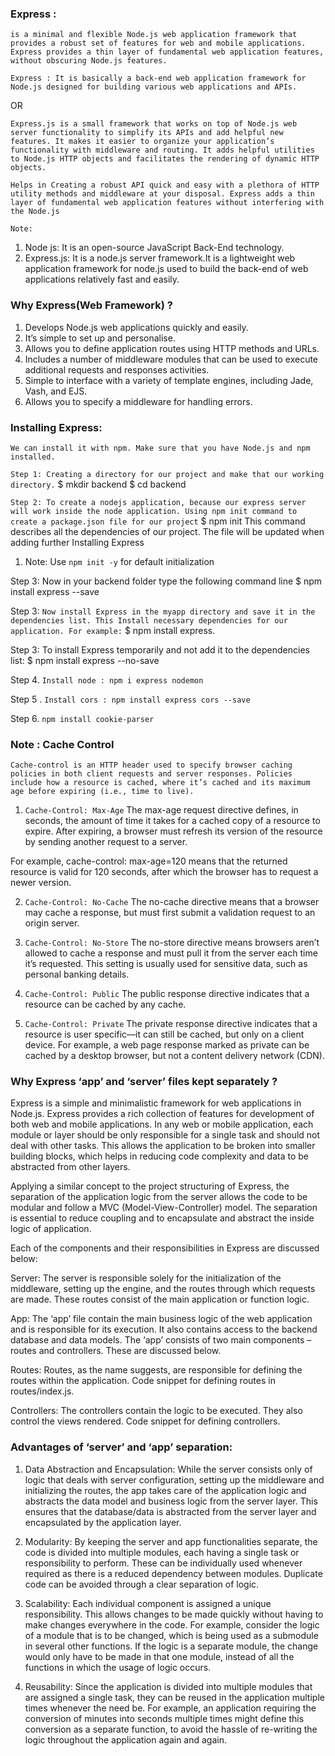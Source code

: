 ### Express :
`is a minimal and flexible Node.js web application framework that provides a robust set of features for web and mobile applications. Express provides a thin layer of fundamental web application features, without obscuring Node.js features.`

`Express : It is basically a back-end web application framework for Node.js designed for building various web applications and APIs.`

OR

`Express.js is a small framework that works on top of Node.js web server functionality to simplify its APIs and add helpful new features. It makes it easier to organize your application’s functionality with middleware and routing. It adds helpful utilities to Node.js HTTP objects and facilitates the rendering of dynamic HTTP objects.`

`Helps in Creating a robust API quick and easy with a plethora of HTTP utility methods and middleware at your disposal. Express adds a thin layer of fundamental web application features without interfering with the Node.js`



`Note:`
1. Node js: It is an open-source JavaScript Back-End technology.
2. Express.js: It is a node.js server framework.It is a lightweight web application framework for node.js used to build the back-end of web applications relatively fast and easily. 

### Why Express(Web Framework) ?

1. Develops Node.js web applications quickly and easily.
2. It’s simple to set up and personalise.
3. Allows you to define application routes using HTTP methods and URLs.
4. Includes a number of middleware modules that can be used to execute additional requests and responses activities.
5. Simple to interface with a variety of template engines, including Jade, Vash, and EJS.
6. Allows you to specify a middleware for handling errors.


### Installing Express:


`We can install it with npm. Make sure that you have Node.js and npm installed.`

`Step 1: Creating a directory for our project and make that our working directory.`
$ mkdir backend
$ cd backend 

`Step 2: To create a nodejs application, because our express server will work inside the node application. Using npm init command to create a package.json file for our project`
$ npm init
This command describes all the dependencies of our project. The file will be updated when adding further Installing Express

1. Note: Use `npm init -y` for default initialization

Step 3: Now in your backend folder type the following command line
$ npm install express --save

Step 3: `Now install Express in the myapp directory and save it in the dependencies list. This Install necessary dependencies for our application. For example:`
$ npm install express.

Step 3: To install Express temporarily and not add it to the dependencies list:
$ npm install express --no-save

Step 4.  `Install node : npm i express nodemon` 

Step 5 . `Install cors : npm install express cors --save` 

Step 6.   `npm install cookie-parser`












### Note :                                                  Cache Control

`Cache-control is an HTTP header used to specify browser caching policies in both client requests and server responses. Policies include how a resource is cached, where it’s cached and its maximum age before expiring (i.e., time to live).`

1. `Cache-Control: Max-Age`
The max-age request directive defines, in seconds, the amount of time it takes for a cached copy of a resource to expire. After expiring, a browser must refresh its version of the resource by sending another request to a server.

For example, cache-control: max-age=120 means that the returned resource is valid for 120 seconds, after which the browser has to request a newer version.

2. `Cache-Control: No-Cache`
The no-cache directive means that a browser may cache a response, but must first submit a validation request to an origin server.

3. `Cache-Control: No-Store`
The no-store directive means browsers aren’t allowed to cache a response and must pull it from the server each time it’s requested. This setting is usually used for sensitive data, such as personal banking details.

4. `Cache-Control: Public`
The public response directive indicates that a resource can be cached by any cache.

5. `Cache-Control: Private`
The private response directive indicates that a resource is user specific—it can still be cached, but only on a client device. For example, a web page response marked as private can be cached by a desktop browser, but not a content delivery network (CDN).






### Why Express ‘app’ and ‘server’ files kept separately ?

Express is a simple and minimalistic framework for web applications in Node.js. Express provides a rich collection of features for development of both web and mobile applications. In any web or mobile application, each module or layer should be only responsible for a single task and should not deal with other tasks. This allows the application to be broken into smaller building blocks, which helps in reducing code complexity and data to be abstracted from other layers.

Applying a similar concept to the project structuring of Express, the separation of the application logic from the server allows the code to be modular and follow a MVC (Model-View-Controller) model. The separation is essential to reduce coupling and to encapsulate and abstract the inside logic of application.

Each of the components and their responsibilities in Express are discussed below:

Server: The server is responsible solely for the initialization of the middleware, setting up the engine, and the routes through which requests are made. These routes consist of the main application or function logic.


App: The ‘app’ file contain the main business logic of the web application and is responsible for its execution. It also contains access to the backend database and data models. The ‘app’ consists of two main components – routes and controllers. These are discussed below.

Routes: Routes, as the name suggests, are responsible for defining the routes within the application. Code snippet for defining routes in routes/index.js.

Controllers: The controllers contain the logic to be executed. They also control the views rendered. Code snippet for defining controllers.



### Advantages of ‘server’ and ‘app’ separation:

1. Data Abstraction and Encapsulation: While the server consists only of logic that deals with server configuration, setting up the middleware and initializing the routes, the app takes care of the application logic and abstracts the data model and business logic from the server layer. This ensures that the database/data is abstracted from the server layer and encapsulated by the application layer.

2. Modularity: By keeping the server and app functionalities separate, the code is divided into multiple modules, each having a single task or responsibility to perform. These can be individually used whenever required as there is a reduced dependency between modules. Duplicate code can be avoided through a clear separation of logic.

3. Scalability: Each individual component is assigned a unique responsibility. This allows changes to be made quickly without having to make changes everywhere in the code. For example, consider the logic of a module that is to be changed, which is being used as a submodule in several other functions. If the logic is a separate module, the change would only have to be made in that one module, instead of all the functions in which the usage of logic occurs.

4. Reusability: Since the application is divided into multiple modules that are assigned a single task, they can be reused in the application multiple times whenever the need be. For example, an application requiring the conversion of minutes into seconds multiple times might define this conversion as a separate function, to avoid the hassle of re-writing the logic throughout the application again and again.